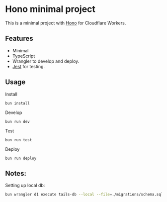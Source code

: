 # Hono minimal project

This is a minimal project with [Hono](https://github.com/honojs/hono/) for Cloudflare Workers.

## Features

- Minimal
- TypeScript
- Wrangler to develop and deploy.
- [Jest](https://jestjs.io/ja/) for testing.

## Usage

Install

```
bun install
```

Develop

```
bun run dev
```

Test

```
bun run test
```

Deploy

```
bun run deploy
```

## Notes:

Setting up local db:

```sh
bun wrangler d1 execute tails-db --local --file=./migrations/schema.sql
```
